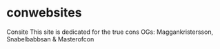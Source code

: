 # conwebsites
Consite
This site is dedicated for the true cons
OGs:
Maggankristersson, Snabelbabbsan & Masterofcon
